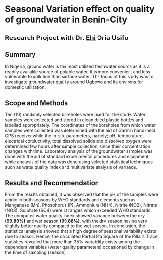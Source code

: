 # Seasonal Variation effect on quality of groundwater in Benin-City

## Research Project with Dr. [Ehi](https://www.researchgate.net/profile/Ehi-Oriausifo) Oria Usifo

## Summary
In Nigeria, ground water is the most utilized freshwater source as it is a readily available source of potable water, it is more convenient and less vulnerable to pollution than surface water. The focus of this study was to investigate groundwater quality around Ugbowo and its environs for domestic utilization. 

## Scope and Methods
Ten (10) randomly selected boreholes were used for the study. Water samples were collected and stored in clean dried plastic bottles and labelled appropriately. The coordinates of the boreholes from which water samples were collected was determined with the aid of Garmin hand-held GPS receiver while the in-situ parameters, namely; pH, temperature, electrical conductivity, total dissolved solids and dissolved oxygen were determined few hours after sample collection, since their concentration changes with time. Laboratory analysis of the groundwater samples was done with the aid of standard experimental procedures and equipment, while analysis of the data was done using selected statistical techniques such as water quality index and multivariate analysis of variance.

## Results and Recommendation
From the results obtained, it was observed that the pH of the samples were acidic in both seasons by WHO standards and elements such as Manganese (Mn), Phosphorus (P), Ammonium (NH4), Nitrite (NO2), Nitrate (NO3), Sulphate (SO4) were at ranges which exceeded WHO standards.
The computed water quality index showed variance between the dry **(99.89%)** and wet season **(99.88%)**, with the dry season having very slightly better quality compared to the wet season. In conclusion, the statistical analysis showed that a high degree of seasonal variability exists due to season. Hence, the calculated Partial Eta Square of the Pillai’s Trace statistics revealed that more than 35% variability exists among the dependent variables (water quality parameters) occasioned by change in the time of sampling (season).
